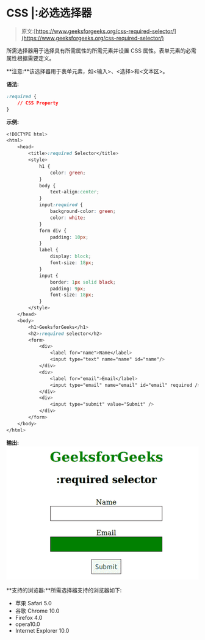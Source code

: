 # CSS |:必选选择器

> 原文:[https://www.geeksforgeeks.org/css-required-selector/](https://www.geeksforgeeks.org/css-required-selector/)

所需选择器用于选择具有所需属性的所需元素并设置 CSS 属性。表单元素的必需属性根据需要定义。

**注意:**该选择器用于表单元素，如<输入>、<选择>和<文本区>。

**语法:**

```css
:required {
    // CSS Property
} 

```

**示例:**

```css
<!DOCTYPE html>
<html>
    <head>
        <title>:required Selector</title>
        <style>         
            h1 {
                color: green;
            }
            body {
                text-align:center;
            }
            input:required {
                background-color: green;
                color: white;
            }
            form div {
                padding: 10px;
            }
            label {
                display: block;
                font-size: 18px;
            }
            input {
                border: 1px solid black;
                padding: 9px;
                font-size: 18px;
            }
        </style>
    </head>
    <body>
        <h1>GeeksforGeeks</h1>
        <h2>:required selector</h2>
        <form>
            <div>
                <label for="name">Name</label>
                <input type="text" name="name" id="name"/>
            </div>
            <div>
                <label for="email">Email</label>
                <input type="email" name="email" id="email" required />
            </div>
            <div>
                <input type="submit" value="Submit" />
            </div>
        </form> 
    </body>
</html>                    
```

**输出:**
![required](img/4e7fe6613d6f6b4b0ce262b35a97e67f.png)

**支持的浏览器:**所需选择器支持的浏览器如下:

*   苹果 Safari 5.0
*   谷歌 Chrome 10.0
*   Firefox 4.0
*   opera10.0
*   Internet Explorer 10.0
